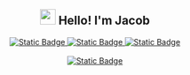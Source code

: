 <h2 align="center"><img src="./media/waving-hand.gif" width="28"> Hello! I'm Jacob</h2>

<p align="center">
 <a href="https://jacobskilling.ca/">
  <img alt="Static Badge" src="https://img.shields.io/badge/Visit%20Website%20-%20%23684A52%20?style=for-the-badge">
 </a>
  
  <a href="https://www.linkedin.com/in/jacob-skilling/">
<img alt="Static Badge" src="https://img.shields.io/badge/LinkedIn%20-%20blue?style=for-the-badge&logo=linkedin&logoColor=white">
   </a>

   <a href="https://jacobskilling.ca/contact-form">
<img alt="Static Badge" src="https://img.shields.io/badge/Contact%20Me%20-%20red?style=for-the-badge&logo=mail&logoColor=white">
   </a>

   <br>
   <br>

   <a href="https://jacobskilling.ca/contact-form](https://www.instagram.com/jacob_skilling_/">
<img alt="Static Badge" src="https://img.shields.io/badge/Instagram%20-%20%23DD2A7B?style=for-the-badge&logo=instagram&logoColor=white">
   </a>

   

   </p>

 


<!--
**JacobSkilling-dot/JacobSkilling-dot** is a ✨ _special_ ✨ repository because its `README.md` (this file) appears on your GitHub profile.

Here are some ideas to get you started:

- 🔭 I’m currently working on ...
- 🌱 I’m currently learning ...
- 👯 I’m looking to collaborate on ...
- 🤔 I’m looking for help with ...
- 💬 Ask me about ...
- 📫 How to reach me: ...
- 😄 Pronouns: ...
- ⚡ Fun fact: ...
-->
